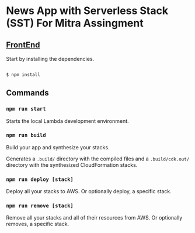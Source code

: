 
# News App with Serverless Stack (SST) For Mitra Assingment

  

## [FrontEnd](https://github.com/isurusri/mitra-assingment/tree/main/frontend)

  

Start by installing the dependencies.

  

```bash

$ npm install

```

  

## Commands

  

### `npm run start`

  

Starts the local Lambda development environment.

  

### `npm run build`

  

Build your app and synthesize your stacks.

  

Generates a `.build/` directory with the compiled files and a `.build/cdk.out/` directory with the synthesized CloudFormation stacks.

  

### `npm run deploy [stack]`

  

Deploy all your stacks to AWS. Or optionally deploy, a specific stack.

  

### `npm run remove [stack]`

  

Remove all your stacks and all of their resources from AWS. Or optionally removes, a specific stack.